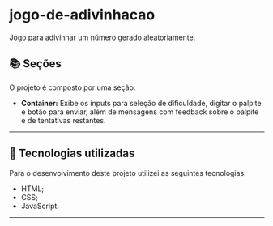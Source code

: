 
<div align="center">
            <img align-"right" src="https://github.com/user-attachments/assets/40c3446c-286e-4a73-bed9-4afc0936ba20" alt="" srcset="" widht:700>
</div>

<div align="center">
            <img align-"right" src="https://github.com/user-attachments/assets/9801d092-1d10-420a-8ab7-363b19faa03f" alt="" srcset="" widht:700>
</div>

<div align="center">
            <img align-"right" src="https://github.com/user-attachments/assets/31fcf180-1887-429a-8cd8-6da58fe7d3b7" alt="" srcset="" widht:700>
</div>



# jogo-de-adivinhacao
Jogo para adivinhar um número gerado aleatoriamente.

## 📚 Seções

O projeto é composto por uma seção:

- **Container:** Exibe os inputs para seleção de dificuldade, digitar o palpite e botão para enviar, além de mensagens com feedback sobre o palpite e de tentativas restantes.
---

## 💼 Tecnologias utilizadas

Para o desenvolvimento deste projeto utilizei as seguintes tecnologias:

- HTML;
- CSS;
- JavaScript.

---

